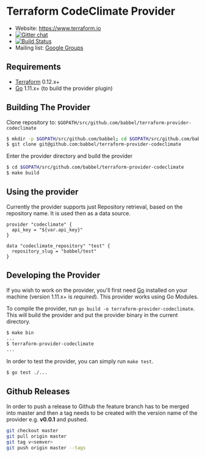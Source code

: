 Terraform CodeClimate Provider
==================

- Website: https://www.terraform.io
- [![Gitter chat](https://badges.gitter.im/hashicorp-terraform/Lobby.png)](https://gitter.im/hashicorp-terraform/Lobby)
- [![Build Status](https://travis-ci.org/babbel/terraform-provider-codeclimate.svg?branch=master)](https://travis-ci.org/babbel/terraform-provider-codeclimate)
- Mailing list: [Google Groups](http://groups.google.com/group/terraform-tool)

Requirements
------------

- [Terraform](https://www.terraform.io/downloads.html) 0.12.x+
- [Go](https://golang.org/doc/install) 1.11.x+ (to build the provider plugin)

Building The Provider
---------------------
Clone repository to: `$GOPATH/src/github.com/babbel/terraform-provider-codeclimate`

```sh
$ mkdir -p $GOPATH/src/github.com/babbel; cd $GOPATH/src/github.com/babbel
$ git clone git@github.com:babbel/terraform-provider-codeclimate
```

Enter the provider directory and build the provider

```sh
$ cd $GOPATH/src/github.com/babbel/terraform-provider-codeclimate
$ make build
```

Using the provider
----------------------

Currently the provider supports just Repository retrieval, based on the repository name.
It is used then as a data source.

```hcl
provider "codeclimate" {
  api_key = "${var.api_key}"
}

data "codeclimate_repository" "test" {
  repository_slug = "babbel/test"
}
```

Developing the Provider
---------------------------

If you wish to work on the provider, you'll first need [Go](http://www.golang.org) installed on your machine (version 1.11.x+ is *required*). This provider works using Go Modules.

To compile the provider, run `go build -o terraform-provider-codeclimate`. This will build the provider and put the provider binary in the current directory.

```sh
$ make bin
...
$ terraform-provider-codeclimate
...
```

In order to test the provider, you can simply run `make test`.

```sh
$ go test ./...
```

Github Releases
---------------------------
In order to push a release to Github the feature branch has to be merged into master and then a tag needs to be created with the version name of the provider e.g. **v0.0.1** and pushed.

```sh
git checkout master
git pull origin master
git tag v<semver>
git push origin master --tags
```
